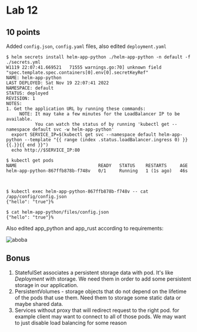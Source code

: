 # Lab 12

## 10 points

Added `config.json`, `config.yaml` files, also edited `deployment.yaml`

```console
$ helm secrets install helm-app-python ./helm-app-python -n default -f ./secrets.yml
W1119 22:07:41.669521   71555 warnings.go:70] unknown field "spec.template.spec.containers[0].env[0].secretKeyRef"
NAME: helm-app-python
LAST DEPLOYED: Sat Nov 19 22:07:41 2022
NAMESPACE: default
STATUS: deployed
REVISION: 1
NOTES:
1. Get the application URL by running these commands:
     NOTE: It may take a few minutes for the LoadBalancer IP to be available.
           You can watch the status of by running 'kubectl get --namespace default svc -w helm-app-python'
  export SERVICE_IP=$(kubectl get svc --namespace default helm-app-python --template "{{ range (index .status.loadBalancer.ingress 0) }}{{.}}{{ end }}")
  echo http://$SERVICE_IP:80

$ kubectl get pods
NAME                               READY   STATUS    RESTARTS     AGE
helm-app-python-867ffb878b-f748v   0/1     Running   1 (1s ago)   46s



$ kubectl exec helm-app-python-867ffb878b-f748v -- cat /app/config/config.json
{"hello": "true"}%                             

$ cat helm-app-python/files/config.json 
{"hello": "true"}%
```

Also edited app_python and app_rust according to requirements:

![aboba](https://i.imgur.com/JilsGo2.png)

## Bonus

1. StatefulSet associates a persistent storage data with pod. It's like  _Deployment_ with storage. We need them in order to add some persistent storage in our application.
2. PersistentVolumes - storage objects that do not depend on the lifetime of the pods that use them. Need them to storage some static data or maybe shared data.
3. Services without proxy that will redirect request to the right pod. for example client may want to connect to all of those pods. We may want to just disable load balancing for some reason

